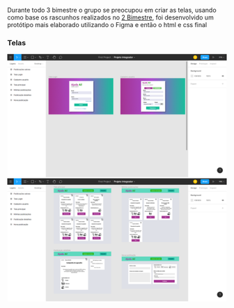 <p>Durante todo 3 bimestre o grupo se preocupou em criar as telas, usando como base os rascunhos realizados no <a href="/2 bi">2 Bimestre</a>, foi desenvolvido um protótipo mais
elaborado utilizando o Figma e então o html e css final</p>

<h3>Telas</h3>
<img src="/3 bi/prints telas/Login e Cadastro.png">
<img src="/3 bi/prints telas/resto.png">

